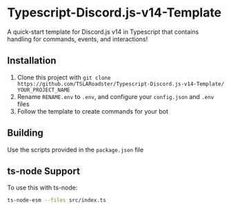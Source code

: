 # Typescript-Discord.js-v14-Template

A quick-start template for Discord.js v14 in Typescript that contains handling for commands, events, and interactions!

## Installation

1. Clone this project with `git clone https://github.com/TSLARoadster/Typescript-Discord.js-v14-Template/ YOUR_PROJECT_NAME`
2. Rename `RENAME.env` to `.env`, and configure your `config.json` and `.env` files
3. Follow the template to create commands for your bot

## Building

Use the scripts provided in the `package.json` file

## ts-node Support

To use this with ts-node:

```bash
ts-node-esm --files src/index.ts
```
